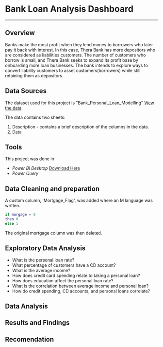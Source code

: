# Bank Loan Analysis Dashboard
---
## Overview
Banks make the most profit when they lend money to borrowers who later pay it back with interest. In this case, Thera Bank has more depositors who are considered as liabilities customers. The number of customers who borrow is small, and Thera Bank seeks to expand its profit base by onboarding more loan businesses. The bank intends to explore ways to convert liability customers to asset customers(borrowers) while still retaining them as depositors. 
## Data Sources
The dataset used for this project is "Bank_Personal_Loan_Modelling" [View the data](https://docs.google.com/spreadsheets/d/1z7fKyO-uF3QNCckzdc2JMztCp0lXr62s/edit?usp=sharing&ouid=116799710055860433651&rtpof=true&sd=true).

The data contains two sheets:
  1. Description - contains a brief description of the columns in the data.
  2. Data 
## Tools
This project was done in 
- *Power BI Desktop* [Download Here](https://www.microsoft.com/en-us/download/details.aspx?id=58494)
- *Power Query*
## Data Cleaning and preparation

A custom column, 'Mortgage_Flag', was added where an M language was written.
```M
if morgage = 0
then 0
else 1
```
The original mortgage column was then deleted. 
## Exploratory Data Analysis
- What is the personal loan rate?
- What percentage of customers have a CD account? 
- What is the average income?
- How does credit card spending relate to taking a personal loan?
- How does education affect the personal loan rate?
- What is the correlation between average income and personal loan?
- How do credit spending, CD accounts, and personal loans correlate?
## Data Analysis 
## Results and Findings
## Recomendation
